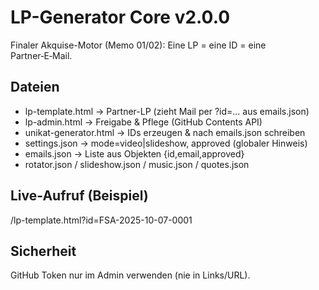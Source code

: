 # LP-Generator Core v2.0.0

Finaler Akquise-Motor (Memo 01/02): Eine LP = eine ID = eine Partner‑E‑Mail.

## Dateien
- lp-template.html → Partner-LP (zieht Mail per ?id=... aus emails.json)
- lp-admin.html → Freigabe & Pflege (GitHub Contents API)
- unikat-generator.html → IDs erzeugen & nach emails.json schreiben
- settings.json → mode=video|slideshow, approved (globaler Hinweis)
- emails.json → Liste aus Objekten {id,email,approved}
- rotator.json / slideshow.json / music.json / quotes.json

## Live-Aufruf (Beispiel)
/lp-template.html?id=FSA-2025-10-07-0001

## Sicherheit
GitHub Token nur im Admin verwenden (nie in Links/URL).